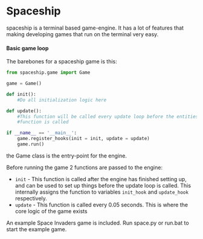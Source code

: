 # Spaceship

spaceship is a terminal based game-engine.
It has a lot of features that making developing games that run on the terminal very easy.

#### Basic game loop

The barebones for a spaceship game is this:

```python
from spaceship.game import Game

game = Game()

def init():
	#Do all initialization logic here

def update():
	#This function will be called every update loop before the entities' update
	#function is called

if __name__ == '__main__':
	game.register_hooks(init = init, update = update)
	game.run()
```

the Game class is the entry-point for the engine.

Before running the game 2 functions are passed to the engine:
- `init` - This function is called after the engine has finished setting up, and can be used to set up things before the update loop is called. This internally assigns the function to variables `init_hook` and `update_hook` respectively.
- `update` - This function is called every 0.05 seconds. This is where the core logic of the game exists

An example Space Invaders game is included.
Run space.py or run.bat to start the example game.

